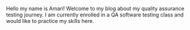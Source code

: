 Hello my name is Amari! Welcome to my blog about my quality assurance testing journey. 
I am currently enrolled in a QA software testing class and would like to practice my skills here.




